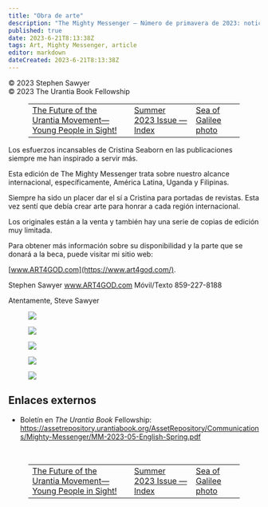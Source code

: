 ```yaml
---
title: "Obra de arte"
description: "The Mighty Messenger — Número de primavera de 2023: noticias y opiniones para los lectores de El Libro de Urantia"
published: true
date: 2023-6-21T8:13:38Z
tags: Art, Mighty Messenger, article
editor: markdown
dateCreated: 2023-6-21T8:13:38Z
---
```


<p class="v-card v-sheet theme--light grey lighten-3 px-2">© 2023 Stephen Sawyer<br>© 2023 The Urantia Book Fellowship</p>
<figure class="table chapter-navigator">
  <table>
    <tbody>
      <tr>
        <td>
        <a href="/es/article/Mora_Franco/The_Future_of_the_Urantia_Movement">
          <span class="mdi mdi-arrow-left-drop-circle"></span><span class="pl-2">The Future of the Urantia Movement—Young People in Sight!</span>
        </a>
        </td>
        <td>
        <a href="/es/index/articles_mighty_messenger#summer-2023-issue">
          <span class="mdi mdi-book-open-variant"></span><span class="pl-2">Summer 2023 Issue — Index</span>
        </a>
        </td>
        <td>
        <a href="/es/article/Chuck_Thurston/Sea_of_Galilee_photo">
          <span class="pr-2">Sea of Galilee photo</span><span class="mdi mdi-arrow-right-drop-circle"></span>
        </a>
        </td>
      </tr>
    </tbody>
  </table>
</figure>


Los esfuerzos incansables de Cristina Seaborn en las publicaciones siempre me han inspirado a servir más.

Esta edición de The Mighty Messenger trata sobre nuestro alcance internacional, específicamente, América Latina, Uganda y Filipinas.

Siempre ha sido un placer dar el sí a Cristina para portadas de revistas. Esta vez sentí que debía crear arte para honrar a cada región internacional.

Los originales están a la venta y también hay una serie de copias de edición muy limitada.

Para obtener más información sobre su disponibilidad y la parte que se donará a la beca, puede visitar mi sitio web:

[www.ART4GOD.com](https://www.art4god.com/).

Stephen Sawyer www.ART4GOD.com Móvil/Texto 859-227-8188

Atentamente,
Steve Sawyer

<figure id="Figure_1" class="image urantiapedia">
<img src="/image/article/The_Mighty_Messenger/2023_Spring/068.jpg">
</figure>

<figure id="Figure_2" class="image urantiapedia">
<img src="/image/article/The_Mighty_Messenger/2023_Spring/069.jpg">
</figure>

<figure id="Figure_3" class="image urantiapedia">
<img src="/image/article/The_Mighty_Messenger/2023_Spring/070.jpg">
</figure>

<figure id="Figure_4" class="image urantiapedia">
<img src="/image/article/The_Mighty_Messenger/2023_Spring/071.jpg">
</figure>

<figure id="Figure_5" class="image urantiapedia">
<img src="/image/article/The_Mighty_Messenger/2023_Spring/072.jpg">
</figure>

## Enlaces externos

* Boletín en _The Urantia Book_ Fellowship: https://assetrepository.urantiabook.org/AssetRepository/Communications/Mighty-Messenger/MM-2023-05-English-Spring.pdf

<br>

<figure class="table chapter-navigator">
  <table>
    <tbody>
      <tr>
        <td>
        <a href="/es/article/Mora_Franco/The_Future_of_the_Urantia_Movement">
          <span class="mdi mdi-arrow-left-drop-circle"></span><span class="pl-2">The Future of the Urantia Movement—Young People in Sight!</span>
        </a>
        </td>
        <td>
        <a href="/es/index/articles_mighty_messenger#summer-2023-issue">
          <span class="mdi mdi-book-open-variant"></span><span class="pl-2">Summer 2023 Issue — Index</span>
        </a>
        </td>
        <td>
        <a href="/es/article/Chuck_Thurston/Sea_of_Galilee_photo">
          <span class="pr-2">Sea of Galilee photo</span><span class="mdi mdi-arrow-right-drop-circle"></span>
        </a>
        </td>
      </tr>
    </tbody>
  </table>
</figure>
